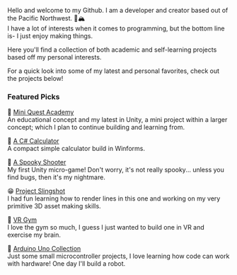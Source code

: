Hello and welcome to my Github. I am a developer and creator based out of the Pacific Northwest. :evergreen_tree::mountain_snow:
</br>I have a lot of interests when it comes to programming, but the bottom line is- I just enjoy making things. 

Here you'll find a collection of both academic and self-learning projects based off my personal interests.

For a quick look into some of my latest and personal favorites, check out the projects below!

### Featured Picks
:brain: [Mini Quest Academy](https://github.com/MMdevworks/project_spell)
</br>An educational concept and my latest in Unity, a mini project within a larger concept; which I plan to continue building and learning from.

:1234: [A C# Calculator](https://github.com/MMdevworks/Calculator_Winform)
</br>A compact simple calculator build in Winforms.

:ghost: [A Spooky Shooter](https://github.com/MMdevworks/game-01)
</br>My first Unity micro-game! Don't worry, it's not really spooky... unless you find bugs, then it's my nightmare.

:grin: [Project Slingshot](https://github.com/MMdevworks/slingshot)
</br>I had fun learning how to render lines in this one and working on my very primitive 3D asset making skills.

:muscle: [VR Gym](https://github.com/MMdevworks/vr-gym) 
</br>I love the gym so much, I guess I just wanted to build one in VR and exercise my brain. 

:robot: [Arduino Uno Collection](https://github.com/MMdevworks/arduino-uno) 
</br>Just some small microcontroller projects, I love learning how code can work with hardware! One day I'll build a robot.


